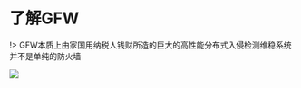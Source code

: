 # 了解GFW

!> GFW本质上由家国用纳税人钱财所造的巨大的高性能分布式入侵检测维稳系统并不是单纯的防火墙

<!-- ![](https://ipfs.io/ipfs/Qme29LCkkA2XrjLZtzaGsmgMmSL1y3wn2nyXE749E7zD4i?3.png) -->

![](https://i.postimg.cc/QNqxQy7t/2018-05-23-210035.png)
